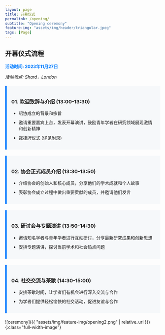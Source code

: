 ```yaml
---
layout: page
title: 开幕仪式
permalink: /opening/
subtitle: "Opening ceremony"
feature-img: "assets/img/header/triangular.jpeg"
tags: [Page]
---
```



<style>
    .event-section {
        margin: 20px 0;
        padding: 15px;
        border-left: 5px solid #007BFF;
        background-color: #f6f8fa;
    }

    .event-time {
        color: #007BFF;
        font-weight: bold;
    }

    .event-location {
        font-style: italic;
        margin-bottom: 20px;
    }

    .event-item {
        margin: 10px 0;
    }
</style>

<h2 class="centered-title">开幕仪式流程</h2>

<p class="event-time">活动时间: 2023年11月27日</p>
<p class="event-location">活动地点: Shard，London</p>

<div class="event-section">
    <h3>01. 欢迎致辞与介绍 (13:00-13:30)</h3>
    <ul>
        <li class="event-item">绍协成立的背景和宗旨</li>
        <li class="event-item">邀请重要嘉宾上台，发表开幕演讲，鼓励青年学者在研究领域展现激情和创新精神</li>
        <li class="event-item">裁挂牌仪式 (详见附录)</li>
    </ul>
</div>

<div class="event-section">
    <h3>02. 协会正式成员介绍 (13:30-13:50)</h3>
    <ul>
        <li class="event-item">介绍协会的创始人和核心成员，分享他们的学术成就和个人故事</li>
        <li class="event-item">表彰协会成立过程中做出重要贡献的成员，并邀请他们发言</li>
    </ul>
</div>

<div class="event-section">
    <h3>03. 研讨会与专题演讲 (13:50-14:30)</h3>
    <ul>
        <li class="event-item">邀请知名学者与青年学者进行互动研讨，分享最新研究成果和创新思想</li>
        <li class="event-item">安排专题演讲，探讨当前学术和社会热点问题</li>
    </ul>
</div>

<div class="event-section">
    <h3>04. 社交交流与茶歇 (14:30-15:00)</h3>
    <ul>
        <li class="event-item">安排茶歇时间，让学者们有机会进行深入交流与合作</li>
        <li class="event-item">为学者们提供轻松愉快的社交活动，促进友谊与合作</li>
    </ul>
</div>

![ceremony]({{ "assets/img/feature-img/opening2.png" | relative_url }}){:class="full-width-image"}
